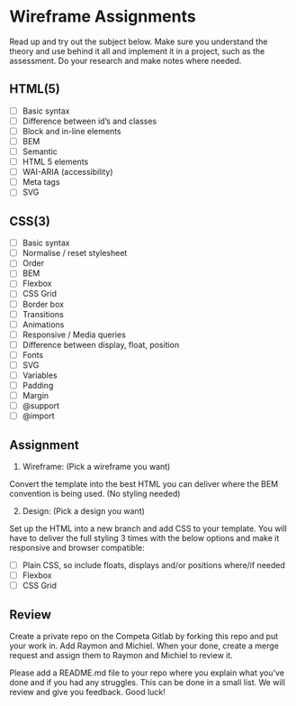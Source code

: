 # Wireframe Assignments

Read up and try out the subject below. Make sure you understand the theory and use behind it all and implement it in a project, such as the assessment. Do your research and make notes where needed.

## HTML(5)
- [ ] Basic syntax
- [ ] Difference between id’s and classes
- [ ] Block and in-line elements
- [ ] BEM
- [ ] Semantic
- [ ] HTML 5 elements
- [ ] WAI-ARIA (accessibility)
- [ ] Meta tags
- [ ] SVG

## CSS(3)
- [ ] Basic syntax
- [ ] Normalise / reset stylesheet
- [ ] Order
- [ ] BEM
- [ ] Flexbox
- [ ] CSS Grid
- [ ] Border box
- [ ] Transitions
- [ ] Animations
- [ ] Responsive / Media queries
- [ ] Difference between display, float, position
- [ ] Fonts
- [ ] SVG
- [ ] Variables
- [ ] Padding
- [ ] Margin
- [ ] @support
- [ ] @import

## Assignment
1. Wireframe: (Pick a wireframe you want)

Convert the template into the best HTML you can deliver where the BEM convention is being used. (No styling needed)

2. Design: (Pick a design you want)

Set up the HTML into a new branch and add CSS to your template. You will have to deliver the full styling 3 times with the below options and make it responsive and browser compatible:

- [ ] Plain CSS, so include floats, displays and/or positions where/if needed
- [ ] Flexbox
- [ ] CSS Grid

## Review
Create a private repo on the Competa Gitlab by forking this repo and put your work in. Add Raymon and Michiel. When your done, create a merge request and assign them to Raymon and Michiel to review it.

Please add a README.md file to your repo where you explain what you’ve done and if you had any struggles. This can be done in a small list. We will review and give you feedback. Good luck!